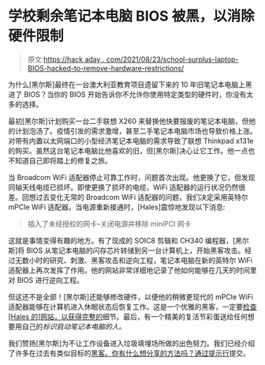 # 学校剩余笔记本电脑 BIOS 被黑，以消除硬件限制

> 原文:[https://hack aday . com/2021/08/23/school-surplus-laptop-BIOS-hacked-to-remove-hardware-restrictions/](https://hackaday.com/2021/08/23/school-surplus-laptop-bios-hacked-to-remove-hardware-restrictions/)

为什么[黑尔斯]最终在一台澳大利亚教育项目遗留下来的 10 年旧笔记本电脑上黑进了 BIOS？当你的 BIOS 开始告诉你不允许你使用特定类型的硬件时，你没有太多的选择。

最初[黑尔斯]计划购买一台二手联想 X260 来替换他快要报废的笔记本电脑，但他的计划泡汤了。疫情引发的需求激增，甚至二手笔记本电脑市场也导致价格上涨。对带有内置以太网端口的小型经济笔记本电脑的需求导致了联想 Thinkpad x131e 的购买。虽然这台笔记本电脑比他喜欢的旧，但[黑尔斯]决心让它工作。他一点也不知道自己即将踏上的修复之旅。

当 Broadcom WiFi 适配器停止可靠工作时，问题首次出现。他更换了它，但发现同轴天线电缆已损坏。即使更换了损坏的电缆，WiFi 适配器的运行状况仍然很差。回想过去变化无常的 Broadcom WiFi 适配器的问题，我们决定采用英特尔 mPCIe WiFi 适配器。当电源重新接通时，[Hales]震惊地发现以下消息:

> 插入了未经授权的网卡–关闭电源并移除 miniPCI 网卡

这就是事情变得有趣的地方。有了现成的 SOIC8 剪辑和 CH340 编程器，[黑尔斯]将 BIOS 从笔记本电脑的闪存芯片转储到另一台计算机上，开始黑客攻击。经过无数小时的研究、刺激、黑客攻击和逆向工程，笔记本电脑在新的英特尔 WiFi 适配器上再次发挥了作用。他的网站非常详细地记录了他如何能够在几天的时间里对 BIOS 进行逆向工程。

但这还不是全部！[黑尔斯]还能够修改硬件，以便他的稍微更现代的 mPCIe WiFi 适配器能够在计算机进入休眠状态后恢复工作。这是一个优雅的黑客，一定要[检查[Hales 的]网站，以获得完整的](https://halestrom.net/darksleep/blog/047_x131e_repair/)细节。最后，有一个精美的复活节彩蛋送给任何想要用自己的*标识启动笔记本电脑的人。*

我们赞扬[黑尔斯]为不让工作设备进入垃圾填埋场所做的出色努力。我们已经介绍了许多在过去有类似目标的[黑客。你有什么想分享的方法吗？通过](https://hackaday.com/2019/03/07/our-right-to-repair-depends-on-a-minimally-viable-laptop/)[提示行](https://hackaday.com/submit-a-tip/)提交。